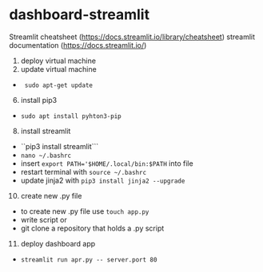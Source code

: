 # dashboard-streamlit
Streamlit cheatsheet (https://docs.streamlit.io/library/cheatsheet)
streamlit documentation (https://docs.streamlit.io/)


1. deploy virtual machine
2. update virtual machine
  - ``` sudo apt-get update```
6. install pip3
  - ```sudo apt install pyhton3-pip```
8. install streamlit
  - ``pip3 install streamlit```
  - ```nano ~/.bashrc```
  - insert ``export PATH='$HOME/.local/bin:$PATH`` into file
  - restart terminal with ```source ~/.bashrc```
  - update jinja2 with ```pip3 install jinja2 --upgrade```
10. create new .py file
  - to create new .py file use ``` touch app.py ```
  - write script
  or
  - git clone a repository that holds a .py script
11. deploy dashboard app
  - ```streamlit run apr.py -- server.port 80 ```
